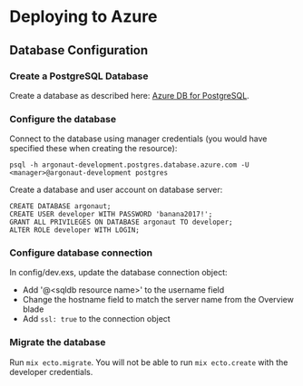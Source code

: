 # Deploying to Azure

## Database Configuration

### Create a PostgreSQL Database

Create a database as described here: [Azure DB for PostgreSQL](https://docs.microsoft.com/en-us/azure/postgresql/quickstart-create-server-database-portal).

### Configure the database

Connect to the database using manager credentials (you would have specified these when creating the resource):

    psql -h argonaut-development.postgres.database.azure.com -U <manager>@argonaut-development postgres

Create a database and user account on database server:

    CREATE DATABASE argonaut;
    CREATE USER developer WITH PASSWORD 'banana2017!';
    GRANT ALL PRIVILEGES ON DATABASE argonaut TO developer;
    ALTER ROLE developer WITH LOGIN;

### Configure database connection

In config/dev.exs, update the database connection object:

* Add '@\<sqldb resource name\>' to the username field
* Change the hostname field to match the server name from the Overview blade
* Add `ssl: true` to the connection object

### Migrate the database

Run `mix ecto.migrate`.  You will not be able to run `mix ecto.create` with the developer credentials.